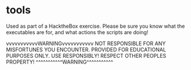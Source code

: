 # tools

Used as part of a HacktheBox exercise.  Please be sure you know what the executables are for, and what actions the scripts are doing!

vvvvvvvvvvvWARNINGvvvvvvvvvvv
NOT RESPONSIBLE FOR ANY MISFORTUNES YOU ENCOUNTER. PROVIDED FOR EDUCATIONAL PURPOSES ONLY. USE RESPONSIBLY! RESPECT OTHER PEOPLES PROPERTY!
^^^^^^^^^^^WARNING^^^^^^^^^^^
